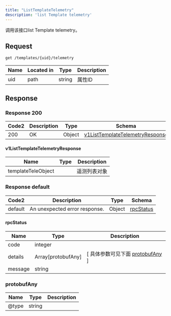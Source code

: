 ```yaml
---
title: "ListTemplateTelemetry"
description: 'list Template telemetry'
---
```



调用该接口list Template telemetry。



## Request


```
get /templates/{uid}/telemetry
```



| Name | Located in | Type | Description | 
| ---- | ---------- | ----------- | ----------- | 
| uid | path | string | 属性ID |  





## Response



### Response  200

 
| Code2 | Description | Type | Schema |
| ---- | ----------- | ------ | ------ |
| 200 | OK | Object | [v1ListTemplateTelemetryResponse](#v1ListTemplateTelemetryResponse) |

#### v1ListTemplateTelemetryResponse

| Name | Type | Description | 
| ---- | ---- | ----------- |     
| templateTeleObject |  | 遥测列表对象 |   


  
     
 
 


 


### Response  default

 
| Code2 | Description | Type | Schema |
| ---- | ----------- | ------ | ------ |
| default | An unexpected error response. | Object | [rpcStatus](#rpcStatus) |

#### rpcStatus

| Name | Type | Description | 
| ---- | ---- | ----------- |     
| code | integer |  |          
| details | Array[protobufAny] |  [ 具体参数可见下面 [protobufAny](#protobufAny) ] |       
| message | string |  |   


  
     
   
       
         
### protobufAny
| Name | Type | Description | 
| ---- | ---- | ----------- |     
| @type | string |  |   


  
     
 
 


          
     
   
     
 
 


 


